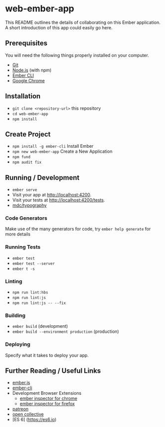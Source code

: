 # web-ember-app

This README outlines the details of collaborating on this Ember application.
A short introduction of this app could easily go here.

## Prerequisites

You will need the following things properly installed on your computer.

* [Git](https://git-scm.com/)
* [Node.js](https://nodejs.org/) (with npm)
* [Ember CLI](https://ember-cli.com/)
* [Google Chrome](https://google.com/chrome/)

## Installation

* `git clone <repository-url>` this repository
* `cd web-ember-app`
* `npm install`

## Create Project

* `npm install -g ember-cli` Install Ember
* `npm new web-ember-app` Create a New Application
* `npm fund`
* `npm audit fix`

## Running / Development

* `ember serve`
* Visit your app at [http://localhost:4200](http://localhost:4200).
* Visit your tests at [http://localhost:4200/tests](http://localhost:4200/tests).
* [mdc/typography](http://localhost:4200/mdc/typography)

### Code Generators

Make use of the many generators for code, try `ember help generate` for more details

### Running Tests

* `ember test`
* `ember test --server`
* `ember t -s`

### Linting

* `npm run lint:hbs`
* `npm run lint:js`
* `npm run lint:js -- --fix`

### Building

* `ember build` (development)
* `ember build --environment production` (production)

### Deploying

Specify what it takes to deploy your app.

## Further Reading / Useful Links

* [ember.js](https://emberjs.com/)
* [ember-cli](https://ember-cli.com/)
* Development Browser Extensions
  * [ember inspector for chrome](https://chrome.google.com/webstore/detail/ember-inspector/bmdblncegkenkacieihfhpjfppoconhi)
  * [ember inspector for firefox](https://addons.mozilla.org/en-US/firefox/addon/ember-inspector/)
* [patreon](https://www.patreon.com/)
* [open collective](https://opencollective.com/)
* [ES 6] (https://es6.io)
